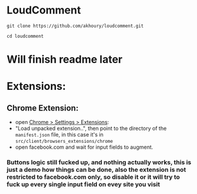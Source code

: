 LoudComment
====

```
git clone https://github.com/akhoury/loudcomment.git

cd loudcomment

```


# Will finish readme later

# Extensions:
## Chrome Extension:
* open [Chrome > Settings > Extensions](http://chrome://extensions/):
* "Load unpacked extension..", then point to the directory of the ```manifest.json``` file, in this case it's in ```src/client/browsers_extensions/chrome```
* open facebook.com and wait for input fields to augment.

### Buttons logic still fucked up, and nothing actually works, this is just a demo how things can be done, also the extension is not restricted to facebook.com only, so disable it or it will try to fuck up every single input field on evey site you visit